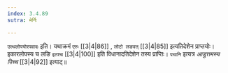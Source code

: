 ```yaml
---
index: 3.4.89
sutra: मेर्निः

---
```

   `उत्थलोपयोरपवादः` इति। यथाक्रमं `एरुः`  [[3|4|86]] , `लोटो लङवत्`  [[3|4|85]]  इत्यतिदेशेन प्राप्तयोः। इकारलोपस्य च लङि `इतश्च`  [[3|4|100]]  इति विधानादतिदेशेन तस्य प्राप्तिः। `पचानि` इत्यत्र _आडुत्तमस्य पिच्च_ [[3|4|92]]  इत्याट्॥